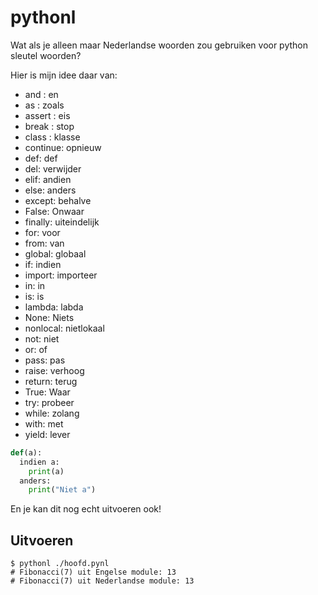 # pythonl

Wat als je alleen maar Nederlandse woorden zou gebruiken voor python sleutel woorden?

Hier is mijn idee daar van:

- and : en
- as : zoals
- assert : eis
- break : stop
- class : klasse
- continue: opnieuw
- def: def
- del: verwijder
- elif: andien 
- else: anders
- except: behalve
- False: Onwaar 
- finally: uiteindelijk
- for: voor
- from: van
- global: globaal
- if: indien
- import: importeer
- in: in
- is: is
- lambda: labda
- None: Niets
- nonlocal: nietlokaal
- not: niet
- or: of
- pass: pas
- raise: verhoog
- return: terug
- True: Waar
- try: probeer
- while: zolang
- with: met
- yield: lever

```python
def(a):
  indien a:
    print(a)
  anders:
    print("Niet a")
```

En je kan dit nog echt uitvoeren ook!

## Uitvoeren

```
$ pythonl ./hoofd.pynl
# Fibonacci(7) uit Engelse module: 13
# Fibonacci(7) uit Nederlandse module: 13
```
